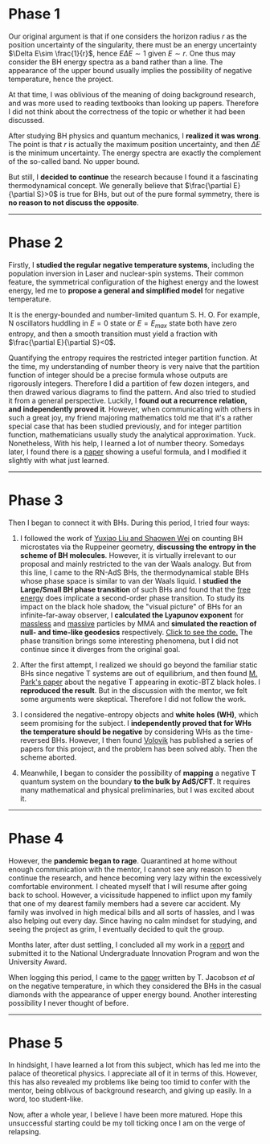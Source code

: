 # Phase 1
Our original argument is that if one considers the horizon radius $r$ as the position uncertainty of the singularity, there must be an energy uncertainty $\Delta E\sim \frac{1}{r}$, hence $E \Delta E\sim 1$ given $E\sim r$. One thus may consider the BH energy spectra as a band rather than a line. The appearance of the upper bound usually implies the possibility of negative temperature, hence the project. 

At that time, I was oblivious of the meaning of doing background research, and was more used to reading textbooks than looking up papers. Therefore I did not think about the correctness of the topic or whether it had been discussed. 

After studying BH physics and quantum mechanics, I **realized it was wrong**. The point is that $r$ is actually the maximum position uncertainty, and then $\Delta E$ is the minimum uncertainty. The energy spectra are exactly the complement of the so-called band. No upper bound. 

But still, I **decided to continue** the research because I found it a fascinating thermodynamical concept. We generally believe that $\frac{\partial E}{\partial S}>0$ is true for BHs, but out of the pure formal symmetry, there is **no reason to not discuss the opposite**. 

---
# Phase 2
Firstly, I **studied the regular negative temperature systems**, including the population inversion in Laser and nuclear-spin systems. Their common feature, the symmetrical configuration of the highest energy and the lowest energy, led me to **propose a general and simplified model** for negative temperature. 

It is the energy-bounded and number-limited quantum S. H. O. For example, N oscillators huddling in $E=0$ state or $E=E_{max}$ state both have zero entropy, and then a smooth transition must yield a fraction with $\frac{\partial E}{\partial S}<0$. 


Quantifying the entropy requires the restricted integer partition function. At the time, my understanding of number theory is very naive that the partition function of integer should be a precise formula whose outputs are rigorously integers. Therefore I did a partition of few dozen integers, and then drawed various diagrams to find the pattern. And also tried to studied it from a general perspective. Luckily, I **found out a recurrence relation, and independently proved it**. However, when communicating with others in such a great joy, my friend majoring mathematics told me that it's a rather special case that has been studied previously, and for integer partition function, mathematicians usually study the analytical approximation. Yuck. Nonetheless, With his help, I learned a lot of number theory. 
Somedays later, I found there is a [paper](https://arxiv.org/abs/1805.06108#:~:text=A%20generalized%20Hardy%2DRamanujan%20formula%20for%20the%20number%20of%20restricted%20integer%20partitions,-Tiefeng%20Jiang%2C%20Ke&text=We%20derive%20the%20asymptotic%20formula,to%20%5Csqrt%7Bn%7D.) showing a useful formula, and I modified it slightly with what just learned. 

---
# Phase 3
Then I began to connect it with BHs. During this period, I tried four ways: 

1. I followed the work of [Yuxiao Liu and Shaowen Wei](https://journals.aps.org/prl/abstract/10.1103/PhysRevLett.123.071103) on counting BH microstates via the Ruppeiner geometry, **discussing the entropy in the scheme of BH molecules**. However, it is virtually irrelevant to our proposal and mainly restricted to the van der Waals analogy. But from this line, I came to the RN-AdS BHs, the thermodynamical stable BHs whose phase space is similar to van der Waals liquid. I **studied the Large/Small BH phase transition** of such BHs and found that the [free energy](../files/LSBH.pdf) does implicate a second-order phase transition. To study its impact on the black hole shadow, the "visual picture" of BHs for an infinite-far-away observer, I **calculated the Lyapunov exponent** for [massless](../files/lya-massless.pdf) and [massive](../files/lya-massive.pdf) particles by MMA and **simulated the reaction of null- and time-like geodesics** respectively. [Click to see the code.](../files/3.0-Timelike%20geodesic.nb) The phase transition brings some interesting phenomena, but I did not continue since it diverges from the original goal. 

2. After the first attempt, I realized we should go beyond the familiar static BHs since negative T systems are out of equilibrium, and then found [M. Park's paper](https://arxiv.org/abs/hep-th/0610140) about the negative T appearing in exotic-BTZ black holes. I **reproduced the result**. But in the discussion with the mentor, we felt some arguments were skeptical. Therefore I did not follow the work. 

3. I considered the negative-entropy objects and **white holes (WH)**, which seem promising for the subject. I **independently proved that for WHs the temperature should be negative** by considering WHs as the time-reversed BHs. However, I then found [Volovik](https://arxiv.org/abs/2103.10954) has published a series of papers for this project, and the problem has been solved ably. Then the scheme aborted. 

4. Meanwhile, I began to consider the possibility of **mapping** a negative T quantum system on the boundary **to the bulk by AdS/CFT**. It requires many mathematical and physical preliminaries, but I was excited about it.  

---
# Phase 4
However, the **pandemic began to rage**. Quarantined at home without enough communication with the mentor, I cannot see any reason to continue the research, and hence becoming very lazy within the excessively comfortable environment. I cheated myself that I will resume after going back to school. However, a vicissitude happened to inflict upon my family that one of my dearest family members had a severe car accident. My family was involved in high medical bills and all sorts of hassles, and I was also helping out every day. Since having no calm mindset for studying, and seeing the project as grim, I eventually decided to quit the group. 

Months later, after dust settling, I concluded all my work in a [report](../files/BH-T.pdf) and submitted it to the National Undergraduate Innovation Program and won the University Award. 

When logging this period, I came to the [paper](https://arxiv.org/abs/1904.04843) written by T. Jacobson *et al*  on the negative temperature, in which they considered the BHs in the casual diamonds with the appearance of upper energy bound. Another interesting possibility I never thought of before. 

---
# Phase 5
In hindsight, I have learned a lot from this subject, which has led me into the palace of theoretical physics. I appreciate all of it in terms of this. However, this has also revealed my problems like being too timid to confer with the mentor, being oblivous of background research, and giving up easily. In a word, too student-like. 

Now, after a whole year, I believe I have been more matured. Hope this unsuccessful starting could be my toll ticking once I am on the verge of relapsing.
